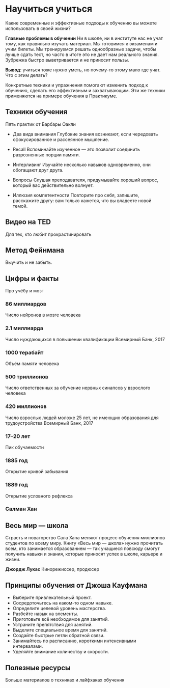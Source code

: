 # Научиться учиться

Какие современные и эффективные подходы к обучению вы можете использовать в своей жизни?

**Главные проблемы в обучении**
Ни в школе, ни в институте нас не учат тому, как правильно изучать материал. Мы готовимся к экзаменам и учим билеты. Мы тренируемся решать однообразные задачи, чтобы лучше сдать тест, но часто в итоге это не дает нам реального знания. Зубрежка быстро выветривается и не приносит пользы.

**Вывод**: учиться тоже нужно уметь, но почему-то этому мало где учат. Что с этим делать?

Конкретные техники и упражнения помогают изменить подход к обучению, сделать его эффективным и захватывающим. Эти же техники применяются на примере обучения в Практикуме.

## Техники обучения

Пять практик от Барбары Оакли

* Два вида внимания
Глубокие знания возникают, если чередовать сфокусированное и рассеянное мышление.

* Recall
Вспоминайте изученное — это позволит соединить разрозненные порции памяти.

* Интерливинг
Изучайте несколько навыков одновременно, они обогащают друг друга.

* Вопросы
Слушая преподавателя, придумывайте хороший вопрос, который вас действительно волнует.

* Иллюзия компетентности
Повторите про себя, запишите, расскажите другу: вам только кажется, что вы владеете новой темой.

## Видео нa TED

Для тех, кто любит прокрастинировать

## Метод Фейнмана

Выучить и не забыть.

## Цифры и факты

Про учёбу и мозг

### 86 миллиардов

Число нейронов в мозге человека

### 2.1 миллиарда

Число нуждающихся в повышении квалификации
Всемирный Банк, 2017

### 1000 терабайт

Объём памяти человека

### 500 триллионов

Число ответственных за обучение нервных синапсов у взрослого человека

### 420 миллионов

Число взрослых людей моложе 25 лет, не имеющих образования для трудоустройства
Всемирный Банк, 2017

### 17–20 лет

Пик обучаемости

### 1885 год

Открытие кривой забывания

### 1889 год

Открытие условного рефлекса

### Салман Хан

## Весь мир — школа

Страсть и новаторство Сала Хана меняют процесс обучения миллионов студентов по всему миру. Книгу «Весь мир — школа» нужно прочитать всем, кто занимается образованием — так учащиеся повсюду смогут получить навыки и знания, которые приносят успех в школе, карьере и жизни.

**Джордж Лукас**
Кинорежиссер, продюсер

## Принципы обучения от Джоша Кауфмана

* Выберите привлекательный проект.
* Сосредоточьтесь на каком-то одном навыке.
* Определите целевой уровень мастерства.
* Разбейте навык на элементы.
* Приготовьте всё необходимое для занятий.
* Устраните препятствия для занятий.
* Выделите специальное время для занятий.
* Создайте быстрые петли обратной связи.
* Занимайтесь по расписанию, короткими интенсивными интервалами.
* Уделяйте внимание количеству и скорости.

## Полезные ресурсы

Больше материалов о техниках и лайфхаках обучения
